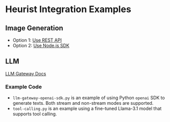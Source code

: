 # Heurist Integration Examples

## Image Generation

- Option 1: [Use REST API](https://docs.heurist.ai/dev-guide/api-reference/image-generation/introduction)
- Option 2: [Use Node.js SDK](https://docs.heurist.ai/dev-guide/api-reference/heurist-sdk/basic-image-generation)

## LLM
[LLM Gateway Docs](https://docs.heurist.ai/dev-guide/api-reference/llm-gateway/introduction)

### Example Code
- `llm-gateway-openai-sdk.py` is an example of using Python `openai` SDK to generate texts. Both stream and non-stream modes are supported.
- `tool-calling.py` is an example using a fine-tuned Llama-3.1 model that supports tool calling.
